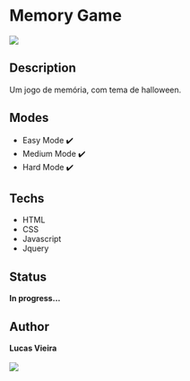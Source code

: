 # Memory Game
<img src="https://img.shields.io/apm/l/vim-mode?style=plastic" />

## Description
  Um jogo de memória, com tema de halloween.

## Modes
  * Easy Mode :heavy_check_mark:
  * Medium Mode :heavy_check_mark:
  * Hard Mode :heavy_check_mark:

## Techs
   * HTML
   * CSS
   * Javascript
   * Jquery

## Status
   **In progress...**

## Author
   **Lucas Vieira**<br><br>
   <a href="https://www.linkedin.com/in/lucas-vieira-dev/" target="_blank"><img src="https://img.shields.io/badge/-LinkedIn-%230077B5?style=for-the-badge&logo=linkedin&logoColor=white"></a>
